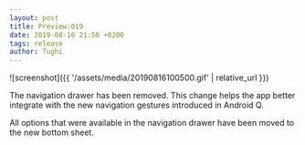 ```yaml
---
layout: post
title: Preview:019
date: 2019-08-16 21:50 +0200
tags: release
author: Tughi
---
```


![screenshot]({{ '/assets/media/20190816100500.gif' | relative_url }})

The navigation drawer has been removed. This change helps the app better integrate with the new navigation gestures introduced in Android Q.

All options that were available in the navigation drawer have been moved to the new bottom sheet.

